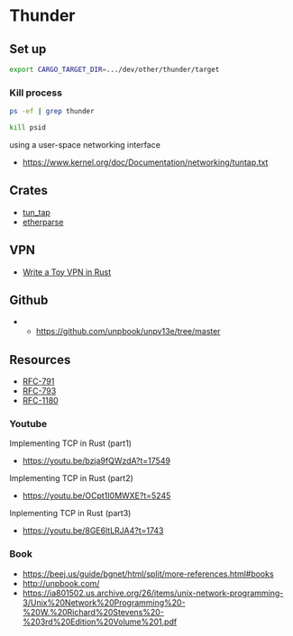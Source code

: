 # Thunder

## Set up

```bash
export CARGO_TARGET_DIR=.../dev/other/thunder/target
```

### Kill process

```bash
ps -ef | grep thunder
```

```bash
kill psid
```


using a user-space networking interface
- https://www.kernel.org/doc/Documentation/networking/tuntap.txt

## Crates
- [tun_tap](https://docs.rs/tun-tap/latest/tun_tap/)
- [etherparse](https://docs.rs/etherparse/latest/etherparse/)

## VPN
- [Write a Toy VPN in Rust](https://write.yiransheng.com/vpn)

## Github
- - https://github.com/unpbook/unpv13e/tree/master

## Resources
- [RFC-791](https://datatracker.ietf.org/doc/html/rfc791)
- [RFC-793](https://datatracker.ietf.org/doc/html/rfc793)
- [RFC-1180](https://datatracker.ietf.org/doc/html/rfc1180)

### Youtube
Implementing TCP in Rust (part1)
- https://youtu.be/bzja9fQWzdA?t=17549

Implementing TCP in Rust (part2)
- https://youtu.be/OCpt1I0MWXE?t=5245

Inplementing TCP in Rust (part3)
- https://youtu.be/8GE6ltLRJA4?t=1743

### Book 
- https://beej.us/guide/bgnet/html/split/more-references.html#books 
- http://unpbook.com/
- https://ia801502.us.archive.org/26/items/unix-network-programming-3/Unix%20Network%20Programming%20-%20W.%20Richard%20Stevens%20-%203rd%20Edition%20Volume%201.pdf


